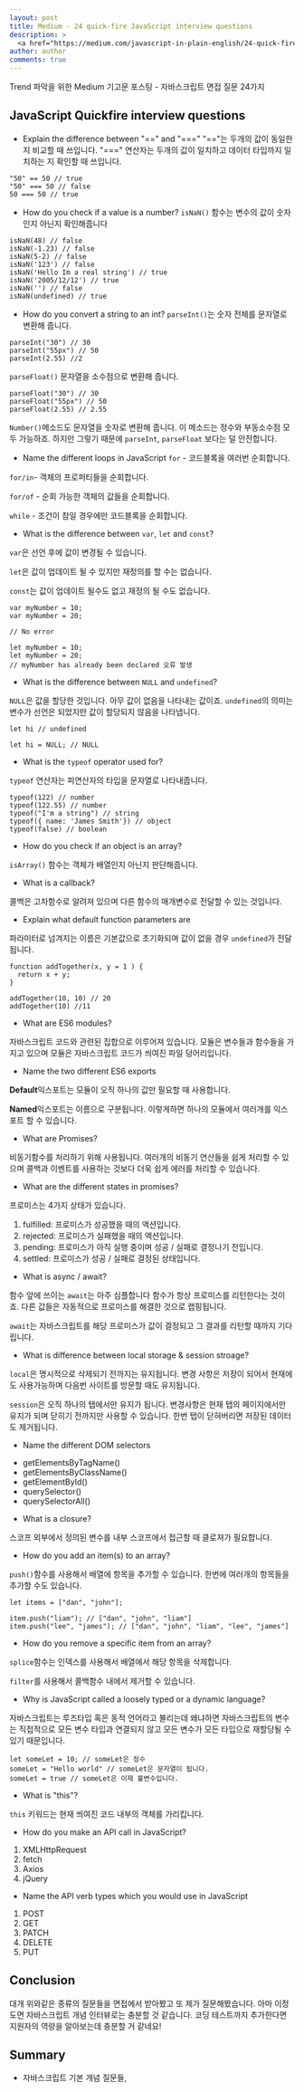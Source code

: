 ```yaml
---
layout: post
title: Medium - 24 quick-fire JavaScript interview questions
description: >
  <a href="https://medium.com/javascript-in-plain-english/24-quick-fire-javascript-interview-questions-a71f78d03f08"> 원문 - Daniel Anderson </a>
author: author
comments: true
---
```


Trend 파악을 위한 Medium 기고문 포스팅 - 자바스크립트 면접 질문 24가지

## JavaScript Quickfire interview questions

* Explain the difference between "==" and "==="
"=="는 두개의 값이 동일한지 비교할 때 쓰입니다. "===" 연산자는 두개의 값이 일치하고 데이터 타입까지 일치하는 지 확인할 때 쓰입니다.

```
"50" == 50 // true
"50" === 50 // false
50 === 50 // true
```

* How do you check if a value is a number?
`isNaN()` 함수는 변수의 값이 숫자인지 아닌지 확인해줍니다

```
isNaN(48) // false
isNaN(-1.23) // false
isNaN(5-2) // false
isNaN('123') // false
isNaN('Hello Im a real string') // true
isNaN('2005/12/12') // true
isNaN('') // false
isNaN(undefined) // true
```

* How do you convert a string to an int?
`parseInt()`는 숫자 전체를 문자열로 변환해 줍니다.

```
parseInt("30") // 30
parseInt("55px") // 50
parseInt(2.55) //2
```

`parseFloat()` 문자열을 소수점으로 변환해 줍니다.

```
parseFloat("30") // 30
parseFloat("55px") // 50
parseFloat(2.55) // 2.55
```

`Number()`메소드도 문자열을 숫자로 변환해 줍니다. 이 메소드는 정수와 부동소수점 모두 가능하죠. 하지만 그렇기 때문에 `parseInt`, `parseFloat` 보다는 덜 안전합니다.

* Name the different loops in JavaScript
`for` - 코드블록을 여러번 순회합니다.

`for/in`- 객체의 프로퍼티들을 순회합니다.

`for/of` - 순회 가능한 객체의 값들을 순회합니다.

`while` - 조건이 참일 경우에만 코드블록을 순회합니다.

* What is the difference between `var`, `let` and `const`?

`var`은 선언 후에 값이 변경될 수 있습니다.

`let`은 값이 업데이트 될 수 있지만 재정의를 할 수는 없습니다.

`const`는 값이 업데이트 될수도 없고 재정의 될 수도 없습니다.

```
var myNumber = 10;
var myNumber = 20;

// No error

let myNumber = 10;
let myNumber = 20;
// myNumber has already been declared 오류 발생
```

* What is the difference between `NULL` and `undefined`?

`NULL`은 값을 할당한 것입니다. 아무 값이 없음을 나타내는 값이죠. `undefined`의 의미는 변수가 선언은 되었지만 값이 할당되지 않음을 나타냅니다.

```
let hi // undefined

let hi = NULL; // NULL
```

* What is the `typeof` operator used for?

`typeof` 연산자는 피연산자의 타입을 문자열로 나타내줍니다.

```
typeof(122) // number
typeof(122.55) // number
typeof("I'm a string") // string
typeof({ name: 'James Smith'}) // object
typeof(false) // boolean
```

* How do you check if an object is an array?

`isArray()` 함수는 객체가 배열인지 아닌지 판단해줍니다.

* What is a callback?

콜백은 고차함수로 알려져 있으며 다른 함수의 매개변수로 전달할 수 있는 것입니다.

* Explain what default function parameters are

파라미터로 넘겨지는 이름은 기본값으로 초기화되며 값이 없을 경우 `undefined`가 전달됩니다.

```
function addTogether(x, y = 1 ) {
  return x + y;
}

addTogether(10, 10) // 20
addTogether(10) //11
```

* What are ES6 modules?

자바스크립트 코드와 관련된 집합으로 이루어져 있습니다. 모듈은 변수들과 함수들을 가지고 있으며 모듈은 자바스크립트 코드가 씌여진 파일 덩어리입니다.

* Name the two different ES6 exports

<b>Default</b>익스포트는 모듈이 오직 하나의 값만 필요할 때 사용합니다.

<b>Named</b>익스포트는 이름으로 구분됩니다. 이렇게하면 하나의 모듈에서 여러개를 익스포트 할 수 있습니다.

* What are Promises?

비동기함수를 처리하기 위해 사용됩니다. 여러개의 비동기 연산들을 쉽게 처리할 수 있으며 콜백과 이벤트를 사용하는 것보다 더욱 쉽게 에러를 처리할 수 있습니다.

* What are the different states in promises?

프로미스는 4가지 상태가 있습니다.

1. fulfilled: 프로미스가 성공했을 때의 액션입니다.
1. rejected: 프로미스가 실패했을 때의 액션입니다.
1. pending: 프로미스가 아직 실행 중이며 성공 / 실패로 결정나기 전입니다.
1. settled: 프로미스가 성공 / 실패로 결정된 상태입니다.

* What is async / await?

함수 앞에 쓰이는 `await`는 아주 심플합니다 함수가 항상 프로미스를 리턴한다는 것이죠. 다른 값들은 자동적으로 프로미스를 해결한 것으로 랩핑됩니다.

`await`는 자바스크립트를 해당 프로미스가 값이 결정되고 그 결과를 리턴할 때까지 기다립니다.

* What is difference between local storage & session stroage?

`local`은 명시적으로 삭제되기 전까지는 유지됩니다. 변경 사항은 저장이 되어서 현재에도 사용가능하며 다음번 사이트를 방문할 때도 유지됩니다.

`session`은 오직 하나의 탭에서만 유지가 됩니다. 변경사항은 현재 탭의 페이지에서만 유지가 되며 닫히기 전까지만 사용할 수 있습니다. 한번 탭이 닫혀버리면 저장된 데이터도 제거됩니다.

* Name the different DOM selectors
- getElementsByTagName()
- getElementsByClassName()
- getElementById()
- querySelector()
- querySelectorAll()

* What is a closure?

스코프 외부에서 정의된 변수를 내부 스코프에서 접근할 때 클로져가 필요합니다.

* How do you add an item(s) to an array?

`push()`함수를 사용해서 배열에 항목을 추가할 수 있습니다. 한번에 여러개의 항목들을 추가할 수도 있습니다.

```
let items = ["dan", "john"];

item.push("liam"); // ["dan", "john", "liam"]
item.push("lee", "james"); // ["dan", "john", "liam", "lee", "james"]
```

* How do you remove a specific item from an array?

`splice`함수는 인덱스를 사용해서 배열에서 해당 항목을 삭제합니다.

`filter`를 사용해서 콜백함수 내에서 제거할 수 있습니다.

* Why is JavaScript called a loosely typed or a dynamic language?

자바스크립트는 루즈타입 혹은 동적 언어라고 불리는데 왜냐하면 자바스크립트의 변수는 직접적으로 모든 변수 타입과 연결되지 않고 모든 변수가 모든 타입으로 재할당될 수 있기 때문입니다.

```
let someLet = 10; // someLet은 정수
someLet = "Hello world" // someLet은 문자열이 됩니다.
someLet = true // someLet은 이제 불변수입니다.
```

* What is "this"?

`this` 키워드는 현재 씌여진 코드 내부의 객체를 가리킵니다.

* How do you make an API call in JavaScript?

1. XMLHttpRequest
1. fetch
1. Axios
1. jQuery

* Name the API verb types which you would use in JavaScript

1. POST
1. GET
1. PATCH
1. DELETE
1. PUT

## Conclusion

대개 위와같은 종류의 질문들을 면접에서 받아봤고 또 제가 질문해봤습니다. 아마 이정도면 자바스크립트 개념 인터뷰로는 충분할 것 같습니다. 코딩 테스트까지 추가한다면 지원자의 역량을 알아보는데 충분할 거 같네요!

## Summary
* 자바스크립트 기본 개념 질문들,
